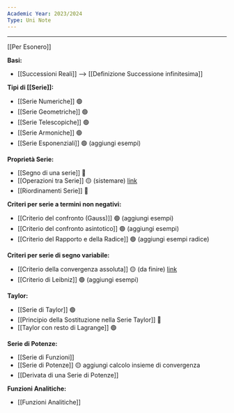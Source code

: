 ```yaml
---
Academic Year: 2023/2024
Type: Uni Note
---
```

---

[[Per Esonero]]

**Basi:**
- [[Successioni Reali]] --> [[Definizione Successione infinitesima]]

**Tipi di [[Serie]]:**
- [[Serie Numeriche]] 🟢
- [[Serie Geometriche]] 🟢
- [[Serie Telescopiche]] 🟢
- [[Serie Armoniche]] 🟢
- [[Serie Esponenziali]] 🟢 (aggiungi esempi)

**Proprietà Serie:**
- [[Segno di una serie]] 🔴
- [[Operazioni tra Serie]] 🟡 (sistemare)  [link](https://www.youmath.it/lezioni/analisi-matematica/serie-numeriche/752-somma-di-due-serie-e-risultati-di-convergenza.html)
- [[Riordinamenti Serie]] 🔴

**Criteri per serie a termini non negativi:**
- [[Criterio del confronto (Gauss)]] 🟢 (aggiungi esempi)
- [[Criterio del confronto asintotico]] 🟢 (aggiungi esempi)
- [[Criterio del Rapporto e della Radice]] 🟢 (aggiungi esempi radice)

**Criteri per serie di segno variabile:**
- [[Criterio della convergenza assoluta]] 🟡 (da finire) [link](https://www.youmath.it/lezioni/analisi-matematica/serie-numeriche/749-convergenza-assoluta.html)
- [[Criterio di Leibniz]] 🟢 (aggiungi esempi)

**Taylor:**
- [[Serie di Taylor]] 🟢
- [[Principio della Sostituzione nella Serie Taylor]] 🔴
- [[Taylor con resto di Lagrange]] 🟢

**Serie di Potenze:**
- [[Serie di Funzioni]]
- [[Serie di Potenze]] 🟡 aggiungi calcolo insieme di convergenza
- [[Derivata di una Serie di Potenze]]

**Funzioni Analitiche:**
- [[Funzioni Analitiche]]